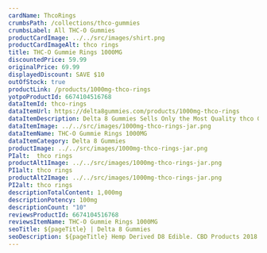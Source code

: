 ```yaml
---
cardName: ThcoRings
crumbsPath: /collections/thco-gummies
crumbsLabel: All THC-O Gummies
productCardImage: ../../src/images/shirt.png
productCardImageAlt: thco rings
title: THC-O Gummie Rings 1000MG
discountedPrice: 59.99
originalPrice: 69.99
displayedDiscount: SAVE $10
outOfStock: true
productLink: /products/1000mg-thco-rings
yotpoProductId: 6674104516768
dataItemId: thco-rings
dataItemUrl: https://delta8gummies.com/products/1000mg-thco-rings
dataItemDescription: Delta 8 Gummies Sells Only the Most Quality thco Gummie Rings Fully Formulated from Hemp. These products are 2018 Federal Farm Bill Legal.
dataItemImage: ../../src/images/1000mg-thco-rings-jar.png
dataItemName: THC-O Gummie Rings 1000MG
dataItemCategory: Delta 8 Gummies
productImage: ../../src/images/1000mg-thco-rings-jar.png
PIalt:  thco rings
productAlt1Image: ../../src/images/1000mg-thco-rings-jar.png
PI1alt: thco rings
productAlt2Image: ../../src/images/1000mg-thco-rings-jar.png
PI2alt: thco rings
descriptionTotalContent: 1,000mg
descriptionPotency: 100mg
descriptionCount: "10"
reviewsProductId: 6674104516768
reviewsItemName: THC-O Gummie Rings 1000MG
seoTitle: ${pageTitle} | Delta 8 Gummies
seoDescription: ${pageTitle} Hemp Derived D8 Edible. CBD Products 2018 Fedral Farm Bill legal. Consume Responsibly. 
---
```

